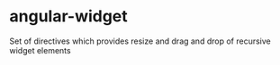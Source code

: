 # angular-widget
Set of directives which provides resize and drag and drop of recursive widget elements
